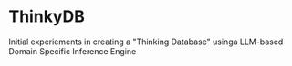 # ThinkyDB
Initial experiements in creating a "Thinking Database" usinga LLM-based Domain Specific Inference Engine
